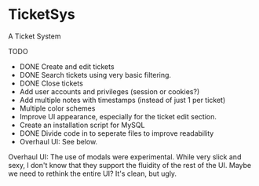 # TicketSys
A Ticket System

TODO

- DONE Create and edit tickets
- DONE Search tickets using very basic filtering.
- DONE Close tickets
- Add user accounts and privileges (session or cookies?)
- Add multiple notes with timestamps (instead of just 1 per ticket)
- Multiple color schemes
- Improve UI appearance, especially for the ticket edit section.
- Create an installation script for MySQL
- DONE Divide code in to seperate files to improve readability
- Overhaul UI: See below.

Overhaul UI:
The use of modals were experimental. While very slick and sexy, I don't know that they support the fluidity of the rest of the UI. Maybe we need to rethink the entire UI? It's clean, but ugly.
